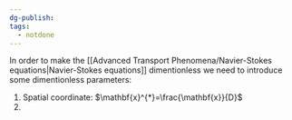 ```yaml
---
dg-publish: 
tags:
  - notdone
---
```

In order to make the [[Advanced Transport Phenomena/Navier-Stokes equations|Navier-Stokes equations]] dimentionless we need to introduce some dimentionless parameters:
1. Spatial coordinate: $\mathbf{x}^{*}=\frac{\mathbf{x}}{D}$
2. 